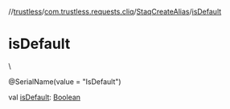 //[trustless](../../../index.md)/[com.trustless.requests.cliq](../index.md)/[StaqCreateAlias](index.md)/[isDefault](is-default.md)

# isDefault

\

@SerialName(value = &quot;IsDefault&quot;)

val [isDefault](is-default.md): [Boolean](https://kotlinlang.org/api/latest/jvm/stdlib/kotlin/-boolean/index.html)
